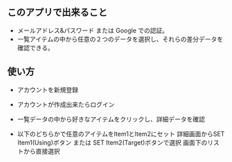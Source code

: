 ## このアプリで出来ること

- メールアドレス&パスワード または Google での認証。
- 一覧アイテムの中から任意の２つのデータを選択し、それらの差分データを確認できる。

## 使い方

- アカウントを新規登録

- アカウントが作成出来たらログイン

- 一覧データの中から好きなアイテムをクリックし、詳細データを確認

- 以下のどちらかで任意のアイテムをItem1とItem2にセット
    詳細画面からSET Item1(Using)ボタン または SET Item2(Target)ボタンで選択
    画面下のリストから直接選択
